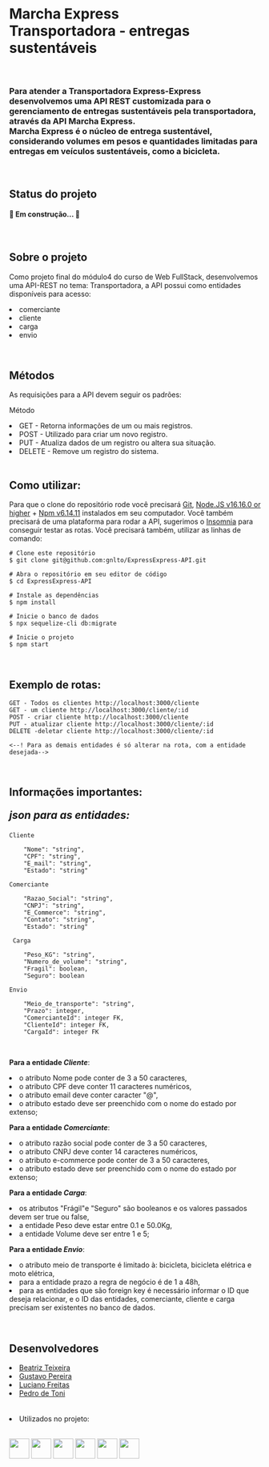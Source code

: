 <h1> Marcha Express<br> 
Transportadora - entregas sustentáveis</h1>
<br>

<h3> Para atender a Transportadora Express-Express desenvolvemos uma API REST customizada para o gerenciamento de entregas sustentáveis pela transportadora, através da API Marcha Express. <br>
Marcha Express é o núcleo de entrega sustentável, considerando volumes em pesos e quantidades limitadas para entregas em veículos sustentáveis, como a bicicleta. 
</h3>
<br>

<h2> Status do projeto</h2>
<h4> 
	🚧  Em construção...  🚧
</h4>
<br>

<h2>Sobre o projeto</h2>
<p> Como projeto final do módulo4 do curso de Web FullStack, desenvolvemos uma API-REST no tema: Transportadora, a API possui como entidades disponíveis para acesso:</p>
<li>comerciante
<li>cliente
<li>carga
<li>envio
<p> 
<br>

<h2>Métodos</h2>

<p>As requisições para a API devem seguir os padrões:</p>
<p>Método</p>
<li>GET - Retorna informações de um ou mais registros.
<li>POST - Utilizado para criar um novo registro.
<li>PUT - Atualiza dados de um registro ou altera sua situação.
<li>DELETE - Remove um registro do sistema.
<br><br>

<h2>Como utilizar:</h2>

<p> Para que o clone do repositório rode você precisará <a href="https://git-scm.com/ target="_blank">Git</a>, <a href="https://nodejs.org/en/" target="_blank">Node.JS v16.16.0 or higher</a> + <a href="https://docs.npmjs.com/cli/v8/commands/npm-install" target="_blank">Npm v6.14.11</a>
instalados em seu computador. Você também precisará de uma plataforma para rodar a API, sugerimos o <a href="https://insomnia.rest/download"target="_blank">Insomnia</a> para conseguir testar as rotas. 
Você precisará também, utilizar as linhas de comando:</p>

```
# Clone este repositório
$ git clone git@github.com:gnlto/ExpressExpress-API.git

# Abra o repositório em seu editor de código
$ cd ExpressExpress-API

# Instale as dependências
$ npm install

# Inicie o banco de dados
$ npx sequelize-cli db:migrate

# Inicie o projeto
$ npm start

```
<br>	
<h2>Exemplo de rotas:</h2>


	GET - Todos os clientes http://localhost:3000/cliente
	GET - um cliente http://localhost:3000/cliente/:id
	POST - criar cliente http://localhost:3000/cliente
	PUT - atualizar cliente http://localhost:3000/cliente/:id
	DELETE -deletar cliente http://localhost:3000/cliente/:id
	
	<--! Para as demais entidades é só alterar na rota, com a entidade desejada-->
<br>

<h2>Informações importantes:
<p><i>json para as entidades:</i></p>
</h2>

```
Cliente 

    "Nome": "string",
    "CPF": "string",
    "E_mail": "string",
    "Estado": "string"

Comerciante

    "Razao_Social": "string",
    "CNPJ": "string",
    "E_Commerce": "string",
    "Contato": "string",
    "Estado": "string"

 Carga

    "Peso_KG": "string",
    "Numero_de_volume": "string",
    "Fragil": boolean,
    "Seguro": boolean

Envio

    "Meio_de_transporte": "string",
    "Prazo": integer,
    "ComercianteId": integer FK,
    "ClienteId": integer FK,
    "CargaId": integer FK
```
</h2>
<br>
<p><b>Para a entidade <i>Cliente</i></b>:
<li>o atributo Nome pode conter de 3 a 50 caracteres,
<li>o atributo CPF deve conter 11 caracteres numéricos, 
<li>o atributo email deve conter caracter "@",
<li>o atributo estado deve ser preenchido com o nome do estado por extenso;
</p>
<p><b>Para a entidade <i>Comerciante</i></b>:
<li>o atributo razão social pode conter de 3 a 50 caracteres,
<li>o atributo CNPJ deve conter 14 caracteres numéricos,
<li>o atributo e-commerce pode conter de 3 a 50 caracteres,
<li>o atributo estado deve ser preenchido com o nome do estado por extenso;
</p>
<p><b>Para a entidade <i>Carga</i></b>:
<li>os atributos "Frágil"e "Seguro" são booleanos e os valores passados devem ser true ou false, 
<li>a entidade Peso deve estar entre 0.1 e 50.0Kg,
<li>a entidade Volume deve ser entre 1 e 5;
</p>
<p><b>Para a entidade <i>Envio</i></b>:
<li>o atributo meio de transporte é limitado à: bicicleta, bicicleta elétrica e moto elétrica,
<li>para a entidade prazo a regra de negócio é de 1 a 48h, 
<li>para as entidades que são foreign key é necessário informar o ID que deseja relacionar, e o ID das entidades, comerciante, cliente e carga precisam ser existentes no banco de dados.
</p>
<br>
	
<h2>Desenvolvedores</h2>

<li><a href="https://github.com/biateisi">Beatriz Teixeira</i>
<li><a href="https://github.com/gnlto">Gustavo Pereira</i>
<li><a href="https://github.com/LucianoFreitas16">Luciano Freitas</i>
<li><a href="https://github.com/pedrotoni">Pedro de Toni</a></li>
<br><br>


<li> Utilizados no projeto:</li><br>

<p>
<img src="https://cdn.jsdelivr.net/gh/devicons/devicon/icons/nodejs/nodejs-original.svg" width="40" height="40" />
<img src="https://cdn.jsdelivr.net/gh/devicons/devicon/icons/npm/npm-original-wordmark.svg" width="40" height="40" />
<img src="https://cdn.jsdelivr.net/gh/devicons/devicon/icons/javascript/javascript-plain.svg" width="40" height="40"/>
<img src="https://cdn.jsdelivr.net/gh/devicons/devicon/icons/sequelize/sequelize-original.svg" width="40" height="40" />
<img src="https://cdn.jsdelivr.net/gh/devicons/devicon/icons/vscode/vscode-original.svg" width="40" height="40"/>
<img src="https://cdn.jsdelivr.net/gh/devicons/devicon/icons/sqlite/sqlite-original.svg" width="40" height="40"/>
</p>